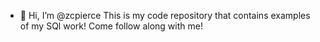 - 👋 Hi, I’m @zcpierce
This is my code repository that contains examples of my SQl work! Come follow along with me!

<!---
zcpierce/zcpierce is a ✨ special ✨ repository because its `README.md` (this file) appears on your GitHub profile.
You can click the Preview link to take a look at your changes.
--->
